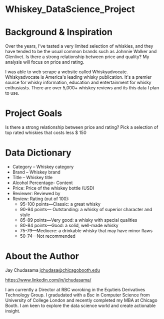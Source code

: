 # Whiskey_DataScience_Project

# Background & Inspiration
Over the years, I’ve tasted a very limited selection of whiskies, and they have tended to be the usual common brands such as Johnnie Walker and Glenlivet. Is there a strong relationship between price and quality? My analysis will focus on price and rating.

I was able to web scrape a website called Whiskyadvocate. Whiskyadvocate is America's leading whisky publication. It's a premier source for whisky information, education and entertainment for whisky enthusiasts. There are over 5,000+ whiskey reviews and its this data I plan to use.

# Project Goals
Is there a strong relationship between price and rating?
Pick a selection of top rated whiskies that costs less $ 150

# Data Dictionary

- Category – Whiskey category
- Brand – Whiskey brand
- Title – Whiskey title
- Alcohol Percentage- Content
- Price: Price of the whiskey bottle (USD)
- Reviewer: Reviewed by
- Review: Rating (out of 100):
  - 95-100 points—Classic: a great whisky
  - 90-94 points— Outstanding: a whisky of superior character and style
  - 85-89 points—Very good: a whisky with special qualities
  - 80-84 points—Good: a solid, well-made whisky
  - 75-79—Mediocre: a drinkable whisky that may have minor flaws
  - 50-74—Not recommended

# About the Author

Jay Chudasama
jchudasa@chicagobooth.edu

https://www.linkedin.com/in/jchudasama/

I am currently a Director at RBC woroking in the Equtieis Derivatives Technology Group. I gradudated with a Bsc in Computer Science from University of College London and recently completed my MBA at Chicago Booth. I am keen to explore the data science world and create actionable insight.
